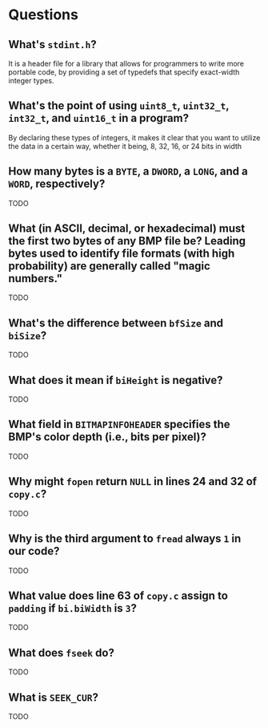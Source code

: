 # Questions

## What's `stdint.h`?

It is a header file for  a library that allows for programmers to write more portable code, by providing a set of typedefs that specify
exact-width integer types.

## What's the point of using `uint8_t`, `uint32_t`, `int32_t`, and `uint16_t` in a program?

By declaring these types of integers, it makes it clear that you want to utilize the data in a certain way, whether it being, 8, 32, 16,
or 24 bits in width

## How many bytes is a `BYTE`, a `DWORD`, a `LONG`, and a `WORD`, respectively?

TODO

## What (in ASCII, decimal, or hexadecimal) must the first two bytes of any BMP file be? Leading bytes used to identify file formats (with high probability) are generally called "magic numbers."

TODO

## What's the difference between `bfSize` and `biSize`?

TODO

## What does it mean if `biHeight` is negative?

TODO

## What field in `BITMAPINFOHEADER` specifies the BMP's color depth (i.e., bits per pixel)?

TODO

## Why might `fopen` return `NULL` in lines 24 and 32 of `copy.c`?

TODO

## Why is the third argument to `fread` always `1` in our code?

TODO

## What value does line 63 of `copy.c` assign to `padding` if `bi.biWidth` is `3`?

TODO

## What does `fseek` do?

TODO

## What is `SEEK_CUR`?

TODO
